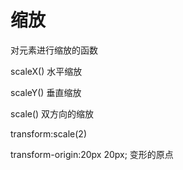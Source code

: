 # 缩放

对元素进行缩放的函数

scaleX() 水平缩放

scaleY() 垂直缩放

scale()  双方向的缩放



transform:scale(2)



transform-origin:20px 20px;       变形的原点

